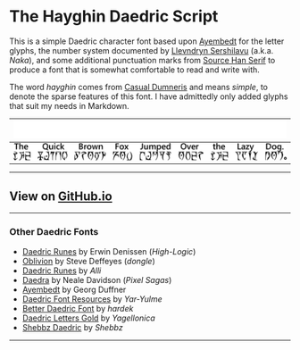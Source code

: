 # The Hayghin Daedric Script

This is a simple Daedric character font based upon [Ayembedt][1] for the letter glyphs, the number system documented by [Llevndryn Sershilavu][2] (a.k.a. *Naka*), and some additional punctuation marks from [Source Han Serif][3] to produce a font that is somewhat comfortable to read and write with.

The word *hayghin* comes from [Casual Dumneris][4] and means *simple*, to denote the sparse features of this font. I have admittedly only added glyphs that suit my needs in Markdown.

| ![Daedric Sample][5] |
|----------------------|
| ![Daedric Sample][6] |

[1]: https://github.com/georgd/OpenMW-Fonts
[2]: https://arador-dayn.fr/viewtopic.php?f=16&t=482
[3]: https://github.com/adobe-fonts/source-han-serif
[4]: https://casualscrolls.fandom.com/wiki/Dunmeri_language
[5]: assets/images/github/daedric_readme_sample-light.png
[6]: assets/images/github/daedric_readme_sample-dark.png

---

## View on [GitHub.io][7]

[7]: https://mmillar-bolis.github.io/HayghinDaedricFont/

---

### Other Daedric Fonts

- [Daedric Runes][8] by Erwin Denissen (*High-Logic*)
- [Oblivion][9] by Steve Deffeyes (*dongle*)
- [Daedric Runes][10] by *Alli*
- [Daedra][11] by Neale Davidson (*Pixel Sagas*)
- [Ayembedt][12] by Georg Duffner
- [Daedric Font Resources][13] by *Yar-Yulme*
- [Better Daedric Font][14] by *hardek*
- [Daedric Letters Gold][15] by *Yagellonica*
- [Shebbz Daedric][16] by *Shebbz*

[8]: https://www.ffonts.net/Daedric-Runes.font
[9]: https://en.uesp.net/wiki/File:Obliviontt.zip
[10]: https://morroblivion.com/forums/skyrim-general-chat/allis-daedric-runes-opentype-font-kit
[11]: http://www.pixelsagas.com/?download=daedra
[12]: https://github.com/georgd/OpenMW-Fonts
[13]: https://www.nexusmods.com/morrowind/mods/45458/
[14]: https://www.nexusmods.com/morrowind/mods/44540
[15]: https://www.deviantart.com/yagellonica/art/Daedric-Letters-GOLD-741405288
[16]: https://twitter.com/t00thpasteface/status/1291107593432293376

---
